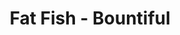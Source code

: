 ---
layout: place
title: "Fat Fish - Bountiful"
permalink: /utah/bountiful/fat-fish-bountiful.html
stateAbbr: UT
stateName: Utah
cityName: Bountiful
seo:
  name: "Fat Fish - Bountiful"
  type: Restaurant
  links: null
description: "Fat Fish - Bountiful serves delicious sushi in Bountiful, Utah. Try fresh Japanese dishes for a great dining experience. "
place_id: ChIJRVRmjbz3UocR7AKjvSm-bsc
photos:
  - name: >-
      places/ChIJRVRmjbz3UocR7AKjvSm-bsc/photos/AeeoHcLyfZzeKW0DeJXnEpVTPNLZ1DK2ITfyWKsUexyuDWdWtLBxqkLBQ_Cyaa-dd5ZigM1hRhWG0HdoD28bVeOQQEXTmkI7B-rNgpT57jmaSpzDbZ2AaElHloyxavSqjlRsG5LYmtsb74_VxrbWeoZ8J7FntWmKPHj7c53MVc8lVQOlkVT-PLFjzCK32tQvZcfXId8RInxO2kpp3Gp8FKh3l8o-tMbCKcWJTQ0FZBhUIzv_eezRlSpBWlRrgwdW4JToYigi_CiSN-QbDK4r6RZ5lHnsqPoH-11eOA93O2ZkGOppzzKHOlTiOccRQtgv_0Zw_36IueNwPFWGIpN53W8N21cvinB_VOE3w_mmUgWF7PXFmdsogRdpbJMikKL-8hLkEyrggnk2pLoDgTx4pJxLqCOrT6IuUdkn1uKWaqi0I2j49Yj_
    widthPx: 1440
    heightPx: 1440
    authorAttributions:
      - displayName: RZR 495
        uri: https://maps.google.com/maps/contrib/109492896203837917343
        photoUri: >-
          https://lh3.googleusercontent.com/a-/ALV-UjXBd6IDck_GnZsk--Hr-zc5JhUOuEEpQVg1a4xFnv1C-OMziXZj=s100-p-k-no-mo
    flagContentUri: >-
      https://www.google.com/local/imagery/report/?cb_client=maps_api_places.places_api&image_key=!1e10!2sCIHM0ogKEICAgICxsaWuzAE&hl=en-US
    googleMapsUri: >-
      https://www.google.com/maps/place//data=!3m4!1e2!3m2!1sCIHM0ogKEICAgICxsaWuzAE!2e10!4m2!3m1!1s0x8752f7bc8d665445:0xc76ebe29bda302ec
  - name: >-
      places/ChIJRVRmjbz3UocR7AKjvSm-bsc/photos/AeeoHcJERprdkNmvgDVzV20QAkqVtIH9PqjqrHoVthLe37CPYGPxi8LKy2O9Pk_IKB_dIxKKygdsqb_NF8yuB2X1bkPsRE7jNd7Y8xZyJscnx0IQRM2stwvvFAzz5q6xliN2gZ1VhEW4RcHsqA0ztLtC-GRYpFURMrY5mcwHAVPb-1O9XWL6_wPmkVpEen750hvWOK_WON5KAD0oCd4v9gtsSqSGps_H563C1e8I6OdLW_aOhwc5RfEZd2-XmO5NGppHNFUqQ9WM8TtiizExV6awHLnLJKT75jdMyJZwjuByh8JCr7J_PA6yE_JdTvBC4uQCbePQfgBFAGvr04EC4QffUlO9jL_peIN0CegAoQZQ7AK6kaxtVhgfJFSj1omRoF7wo_QbJD9rIAvwy_lvmGvOTNYHsy92re2k51fCLFNhUxqYgdl9
    widthPx: 4000
    heightPx: 2252
    authorAttributions:
      - displayName: M T
        uri: https://maps.google.com/maps/contrib/111779919804699649632
        photoUri: >-
          https://lh3.googleusercontent.com/a-/ALV-UjVAo9zUGxEq5o2vXBZwYJN6GV5v5Nf2caTyRlTwI42jlOdFIQfiwg=s100-p-k-no-mo
    flagContentUri: >-
      https://www.google.com/local/imagery/report/?cb_client=maps_api_places.places_api&image_key=!1e10!2sCIHM0ogKEICAgIDTtJTg7wE&hl=en-US
    googleMapsUri: >-
      https://www.google.com/maps/place//data=!3m4!1e2!3m2!1sCIHM0ogKEICAgIDTtJTg7wE!2e10!4m2!3m1!1s0x8752f7bc8d665445:0xc76ebe29bda302ec
  - name: >-
      places/ChIJRVRmjbz3UocR7AKjvSm-bsc/photos/AeeoHcIE6MtxrkwnFxtMdjuaEdwXr22IZpBgpWZiaxyBa4D2p6zFq5ldjDPNv3CpiwtclnPb5v-YjKo9kEzZqjKgDZ1e37UmKVYip4uZ5IgG3pB0_1I1BuSSWysQEAITQvfVgutTpJWwQcnkWQuUGVi3BMhGGgaynQ5MNzBWgHp90b0jDOgJyVmEtTwi9VKV542ayMpZGOobcgCiF5685EmF5dJ8a7WWMF8TlU3kaFquZ2CaYXlW9paslqHeFoxa6GTC2CBkclP3ziuNbnYtHUa_pB45yimhtmzUIIR2nxroHRKzdhJMjRTM1DuHgzKhpnLPzt_J8TZ5Z-pjyvDom-Zpe0nfQUT-MByWN03IgebyytgM1i-aBfPzDOKhawAnRkHGqfsy7XLXlCkoX0MrmtKvrGBEMwXgglXZ4kKIOd_fO-P9D-Lvy1QSJLRK5ux1hLhk
    widthPx: 4032
    heightPx: 3024
    authorAttributions:
      - displayName: A “Moabchica” D
        uri: https://maps.google.com/maps/contrib/110437155256914175107
        photoUri: >-
          https://lh3.googleusercontent.com/a-/ALV-UjWIbMb6-xk88_SPecbM1LEmlp0K_mxMSlqdpaGRHRnPUBQ-dau6jA=s100-p-k-no-mo
    flagContentUri: >-
      https://www.google.com/local/imagery/report/?cb_client=maps_api_places.places_api&image_key=!1e10!2sCIABIhADycKzkCXwvmgHCkMABgB2&hl=en-US
    googleMapsUri: >-
      https://www.google.com/maps/place//data=!3m4!1e2!3m2!1sCIABIhADycKzkCXwvmgHCkMABgB2!2e10!4m2!3m1!1s0x8752f7bc8d665445:0xc76ebe29bda302ec
  - name: >-
      places/ChIJRVRmjbz3UocR7AKjvSm-bsc/photos/AeeoHcI1r1O3lXDrhrToV7kEZVWdKz1-QT1Tetbad9UAxKj9cDo_1fg5P1XrWmopdoXNu3YPFHp7dwftrDyjPBHo-bCuSFvSxAe-P_jTYHhulApD5kmw1LetfZnqJLWh-1CKpzI6YZUGHYZlFPoipSHq6su_0pdATiMfAbH4waAzQ9-quPhcWE7bkRH_v2i7ja-w_cE49orOyZLvHbGbM3NKyG1RL4H3J_KaAwhBTczpJNoY-VdcqLmadotFKSRRicktlPwK6m6Ts5hxgIGKVdqGJlv0NZBQEDtcnNeYqBHHjbTNljhk9xd1AslfVdFi5u0MycXOsZz-_BRmBQAoDfQcB7ForIPYQBkwa9-yV1P8vbR7mOktDoIN1Mqdntzftq9rOtNnKw9rAJCqN4fz5FLNer_vC0jIDDHeaKk7jrkY8qjXJAT-abbY4XFm1TMcOA
    widthPx: 1920
    heightPx: 1440
    authorAttributions:
      - displayName: Dave Clark
        uri: https://maps.google.com/maps/contrib/101225092778673031100
        photoUri: >-
          https://lh3.googleusercontent.com/a-/ALV-UjVH8ppj50ktZtluoUlMWvazjf05BKD02i5cWNzBkgjIvC3FaHA=s100-p-k-no-mo
    flagContentUri: >-
      https://www.google.com/local/imagery/report/?cb_client=maps_api_places.places_api&image_key=!1e10!2sCIABIhAGbwPTnDeJm2fNDSMABqIf&hl=en-US
    googleMapsUri: >-
      https://www.google.com/maps/place//data=!3m4!1e2!3m2!1sCIABIhAGbwPTnDeJm2fNDSMABqIf!2e10!4m2!3m1!1s0x8752f7bc8d665445:0xc76ebe29bda302ec
  - name: >-
      places/ChIJRVRmjbz3UocR7AKjvSm-bsc/photos/AeeoHcLS1o9hY0zkwqkAVFUcY-7GVHR76MWYfPQKNprIFilgUpB7uTp7O6q8C7WfrK6mQmTCcz2ZK2ips8m-tVTRPLZDYMQS1ZhB8617-eg4ry2keuX_JDCRPhC0EWQtL2bnHtfecu6Q1kdSEMEW4PsbIfK08-oobZZ_UwVre7nxdvzwvnLxgH4ZmLnTmjlZweQakueYJZnz523gtsK_-feWP2vRvZIIidXhKO317nZQvNNOg_o4wIPCvDILUfo_ChQNn2v9W0h6-UV9AGk_piPDgfZGHokF6t9KGW8lu-_Kb7uUu06AN6qysZ4KKF5OCf0xHiIHsIq3dh7qNw14gKbFId4gi3kdUPLmT_nLCL-r4Rcs9zW91A-Upt-y5hEcJlH83wdnXo1C6o6j-hqmP8VY1imOvZVICoMTXCrgwNVlZsuyyVB2BmoqZuRJpsMME6VG
    widthPx: 3600
    heightPx: 4800
    authorAttributions:
      - displayName: A “Moabchica” D
        uri: https://maps.google.com/maps/contrib/110437155256914175107
        photoUri: >-
          https://lh3.googleusercontent.com/a-/ALV-UjWIbMb6-xk88_SPecbM1LEmlp0K_mxMSlqdpaGRHRnPUBQ-dau6jA=s100-p-k-no-mo
    flagContentUri: >-
      https://www.google.com/local/imagery/report/?cb_client=maps_api_places.places_api&image_key=!1e10!2sCIABIhADycKzkCXwvmgHCkcABa8m&hl=en-US
    googleMapsUri: >-
      https://www.google.com/maps/place//data=!3m4!1e2!3m2!1sCIABIhADycKzkCXwvmgHCkcABa8m!2e10!4m2!3m1!1s0x8752f7bc8d665445:0xc76ebe29bda302ec
  - name: >-
      places/ChIJRVRmjbz3UocR7AKjvSm-bsc/photos/AeeoHcJ4rxBSjZs1VS8hQqv6SuAmAlsfoaMXhVIlputXVu0gsOslZzELHGqWWomhk1Wl-kt8HRiVuQuDOJ6pKG35El280PQchII9c7HPohxJFzySn19Y137huXh7vqwT4t7h-lGesC4bHIUh4u1Er_wgblilPRDYqzgGmaqBE_LijUG5B1Zi4IZ6L-tg8G_F3iO7cv_W9dI5jvugrzWYGFAl5vaanGtVSo3I5NDMx9Kie76G6Nc3XFmvCZcivIAjS1SvjmBVaxJz71NdMxPtgPxACao9Lc4-dlL4gUIClBVO9bswaCj37EvNNujuLsapiSb8FohNCpAKioK0GbkFd8FnodolZefckepAY1bhKm5JU6qYHjGsS1nGbsuSoYaCnXOeCJS7j3-Azpiwdm0tdASaYVmo21C36azEVT-DQTem_TWK0w
    widthPx: 3072
    heightPx: 4080
    authorAttributions:
      - displayName: Jake Riley
        uri: https://maps.google.com/maps/contrib/104101305463303738082
        photoUri: >-
          https://lh3.googleusercontent.com/a-/ALV-UjWICaAEA3ReOKxqQGd-U2MJaMHmQOJx7er5xxo7cgEvMwd8dLf5hQ=s100-p-k-no-mo
    flagContentUri: >-
      https://www.google.com/local/imagery/report/?cb_client=maps_api_places.places_api&image_key=!1e10!2sCIHM0ogKEICAgMCAsIjdcQ&hl=en-US
    googleMapsUri: >-
      https://www.google.com/maps/place//data=!3m4!1e2!3m2!1sCIHM0ogKEICAgMCAsIjdcQ!2e10!4m2!3m1!1s0x8752f7bc8d665445:0xc76ebe29bda302ec
  - name: >-
      places/ChIJRVRmjbz3UocR7AKjvSm-bsc/photos/AeeoHcIRJJtB9aBQRnY42vd1ZPqmux_p8sVTWFYXiwndcjXerNHHM6eoTb95Bd-rDPANbLYW14j1hr5wV6HhGHuhZPThq2nbhyWJoYAW3BaEG4AA-6tvQmi0j0v7fCpZKXoisCt_FQDnKkZ5cpZ9E_BgIMDHRd_umRPOPoEnTpsMNt1h2udZJHEFMESaWAQ9tnz0JOS_-r_JNdEYnzm_Gv8BFdZcPzZlPXj_bzSGk44PBVJovLPg4qMRCGAX_KSk0nCOJ3z6t3Betp9RhOhrTL7iApJUFRCBOmV8TcF42IvADPdy1HT3rX7ZDfdZEczgUA_1Pbtod5EjH1Y0ZaDDGytupm735o9lnF2RRAB_neHjEnnjxsQ5iB8UnXl0NGE-T6tICS4ZQr_dbnBXYFnax-1g1gKdmYSx3VWUh7n2813O3lLZ_xSM
    widthPx: 3024
    heightPx: 4032
    authorAttributions:
      - displayName: Ryan Anderson
        uri: https://maps.google.com/maps/contrib/117389245532986219297
        photoUri: >-
          https://lh3.googleusercontent.com/a-/ALV-UjUI4SVIEVoRvoXJw3FGzHDBRj81VrYYIgcFPZGiyTtApSyPo_fL=s100-p-k-no-mo
    flagContentUri: >-
      https://www.google.com/local/imagery/report/?cb_client=maps_api_places.places_api&image_key=!1e10!2sCIHM0ogKEICAgMCg7bGFzAE&hl=en-US
    googleMapsUri: >-
      https://www.google.com/maps/place//data=!3m4!1e2!3m2!1sCIHM0ogKEICAgMCg7bGFzAE!2e10!4m2!3m1!1s0x8752f7bc8d665445:0xc76ebe29bda302ec
  - name: >-
      places/ChIJRVRmjbz3UocR7AKjvSm-bsc/photos/AeeoHcLfrH3rqyhy_HoUhQr7bI4kg-C2Ftq7wtTv1-mYXbydV1td4tQevkqGBMBGkz8LpLxAg9vQpe28co26JtUUafts67lyLOXrOA6CJ9PAjkJ8rsKjCzPBvSzEPFk4IEwT0eVHCDLiIaSrnMhiLg9Y6Ja_pG2J8PgkG-fAhTN3In4Qb1jy8IXTHfj94S8bXsCxskvtyvT4tXYQuPdOltzhjJQezBFm3GKdaiQjt7WWFJ6OLXuu3k8hdbEsiZl252xaghCGJqoo_s1DmZrnTVJ5xsPtfcuRa01xB8kiQJ9zhQSW6P_XcmN2ggc02JoorJ7kkXhb3dXHLQEvawWuiu2CqWystSsz8IM1sgheY1MZgJjlfr1LmlBQZwalI8cWe40PVDLDLE9ij0MVydh7NJ6r6SOzBU_wukcVohyo7lT7_Zw
    widthPx: 3024
    heightPx: 4032
    authorAttributions:
      - displayName: Ryan Anderson
        uri: https://maps.google.com/maps/contrib/117389245532986219297
        photoUri: >-
          https://lh3.googleusercontent.com/a-/ALV-UjUI4SVIEVoRvoXJw3FGzHDBRj81VrYYIgcFPZGiyTtApSyPo_fL=s100-p-k-no-mo
    flagContentUri: >-
      https://www.google.com/local/imagery/report/?cb_client=maps_api_places.places_api&image_key=!1e10!2sCIHM0ogKEICAgMCg7bGFTA&hl=en-US
    googleMapsUri: >-
      https://www.google.com/maps/place//data=!3m4!1e2!3m2!1sCIHM0ogKEICAgMCg7bGFTA!2e10!4m2!3m1!1s0x8752f7bc8d665445:0xc76ebe29bda302ec
  - name: >-
      places/ChIJRVRmjbz3UocR7AKjvSm-bsc/photos/AeeoHcLwfMYMF0N_Pb6o0HkoUu1LBcd6K3YgqRILmGDJATyOADDex4tLhOLQhCdGgI_c0TbczLKFSnHL5ukmaN1s-h-dRrEMikW_Prn6Q2YzGAVQMCshUBbAEYmjOJaUbFBbDjxLfYWJzOJDn8AvueefYeC1bKW89J25o-8yvUSrSurGcenTONkcX08u6RpWtn5V6cNaROyfZLcYQrtNC1HDyF-ZABHlvvqZel_1uUrrBqScnUb6FQl7nVEm2NuqS6dllsdKefTK3Hr-mKMJcoU8pxil3VCzx2fwbMZ2FDI9mJZi4k8s9u0Uc8GEtuBgzTGLqczaC2odT7Rq0cUKbF3xmjm9QjnEFDzA0Ct90tr9R3VSi2eP7GMF2hmqgEpTO754ggDamNGi8S58M9fN1j7Hpm_XYzww66qwUuoVpxJz5ko
    widthPx: 4000
    heightPx: 3000
    authorAttributions:
      - displayName: Mike Leckington
        uri: https://maps.google.com/maps/contrib/104680664683781898169
        photoUri: >-
          https://lh3.googleusercontent.com/a-/ALV-UjUQ6aSPLQrJg6-3jKY2z3zXkhktlMTh-7NPBlsDsaAklKfWU3hT7w=s100-p-k-no-mo
    flagContentUri: >-
      https://www.google.com/local/imagery/report/?cb_client=maps_api_places.places_api&image_key=!1e10!2sCIHM0ogKEICAgICTuv7MTA&hl=en-US
    googleMapsUri: >-
      https://www.google.com/maps/place//data=!3m4!1e2!3m2!1sCIHM0ogKEICAgICTuv7MTA!2e10!4m2!3m1!1s0x8752f7bc8d665445:0xc76ebe29bda302ec
  - name: >-
      places/ChIJRVRmjbz3UocR7AKjvSm-bsc/photos/AeeoHcJlDRyGG2iRi0J6nPXYmiCnVqoQ5gcsaVcAK9UBD36eOMoFMZuHeRYarpbTd7muuuNvAwNsBaABV5IkoP40iu1p5uZvb4D4v2eDBK9knJVAcQPLOtkg8KvFCb2U-xvqGzyDgTRT5SssuK5IyhwUaeGDS57EWOGaeDG5UVwDsSW6IkF42iH-dS6zXxHNSVhC1JWLr_Qr4Gf86w2DTVnbhruhlqAdRt92W42u4W1oa-zk1kjRQ2B9Hxq_dYttu2WPg49wXMD_DaAjKnX3lDUFGAj68PN_-ZEmi7sUyzpMv9pFFnU2zpBY4emJ800X0YW5YuAnF6BJMN2374l_5ye53Cn8Dt4C3bWtiXk_X_9dabPW5kG4rMmz7k7W9OBVVvVZAdvJszih8DaPcHjmabkJpLU1N0OIg6xONvSDzAMl2mYl8A
    widthPx: 4080
    heightPx: 3072
    authorAttributions:
      - displayName: Jake Riley
        uri: https://maps.google.com/maps/contrib/104101305463303738082
        photoUri: >-
          https://lh3.googleusercontent.com/a-/ALV-UjWICaAEA3ReOKxqQGd-U2MJaMHmQOJx7er5xxo7cgEvMwd8dLf5hQ=s100-p-k-no-mo
    flagContentUri: >-
      https://www.google.com/local/imagery/report/?cb_client=maps_api_places.places_api&image_key=!1e10!2sCIHM0ogKEICAgMCAsIjdCQ&hl=en-US
    googleMapsUri: >-
      https://www.google.com/maps/place//data=!3m4!1e2!3m2!1sCIHM0ogKEICAgMCAsIjdCQ!2e10!4m2!3m1!1s0x8752f7bc8d665445:0xc76ebe29bda302ec
address: 595 W 2600 S, Bountiful, UT 84010, USA
street: 595 W 2600 S
city: Bountiful
state: UT
zip: '84010'
country: USA
neighborhood: null
latitude: '40.861387'
longitude: '-111.894429'
accessibility_options:
  wheelchairAccessibleParking: true
  wheelchairAccessibleEntrance: true
  wheelchairAccessibleRestroom: true
  wheelchairAccessibleSeating: true
business_status: OPERATIONAL
name: Fat Fish - Bountiful
google_maps_links:
  directionsUri: >-
    https://www.google.com/maps/dir//''/data=!4m7!4m6!1m1!4e2!1m2!1m1!1s0x8752f7bc8d665445:0xc76ebe29bda302ec!3e0
  placeUri: https://maps.google.com/?cid=14370632547470344940
  writeAReviewUri: >-
    https://www.google.com/maps/place//data=!4m3!3m2!1s0x8752f7bc8d665445:0xc76ebe29bda302ec!12e1
  reviewsUri: >-
    https://www.google.com/maps/place//data=!4m4!3m3!1s0x8752f7bc8d665445:0xc76ebe29bda302ec!9m1!1b1
  photosUri: >-
    https://www.google.com/maps/place//data=!4m3!3m2!1s0x8752f7bc8d665445:0xc76ebe29bda302ec!10e5
primary_type: Sushi Restaurant
opening_hours:
  regular: null
  current: null
secondary_opening_hours:
  regular:
    weekdayDescriptions: null
    type: null
  current:
    weekdayDescriptions: null
    type: null
phone: null
price_level: null
price_range: null
rating: null
rating_count: 0
website: null
reviews: null
parking_options: null
payment_options: null
allow_dogs: null
curbside_pickup: null
delivery: null
dine_in: null
good_for_children: null
good_for_groups: null
good_for_sports: null
live_music: null
menu_for_children: null
outdoor_seating: null
reservable: null
restroom: null
serves_beer: null
serves_breakfast: null
serves_brunch: null
serves_cocktails: null
serves_coffee: null
serves_dinner: null
serves_dessert: null
serves_lunch: null
serves_vegetarian_food: null
serves_wine: null
takeout: null
update_category: essentials
summary: null

---